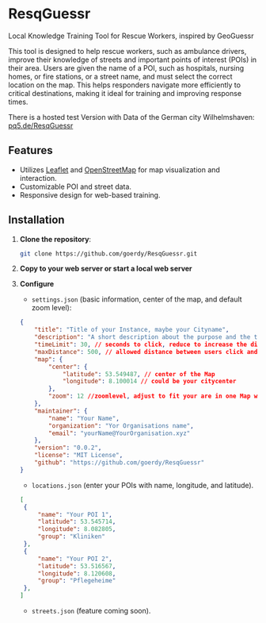 
# ResqGuessr
Local Knowledge Training Tool for Rescue Workers, inspired by GeoGuessr

This tool is designed to help rescue workers, such as ambulance drivers, improve their knowledge of streets and important points of interest (POIs) in their area. Users are given the name of a POI, such as hospitals, nursing homes, or fire stations, or a street name, and must select the correct location on the map. This helps responders navigate more efficiently to critical destinations, making it ideal for training and improving response times.

There is a hosted test Version with Data of the German city Wilhelmshaven: [pq5.de/ResqGuessr](https:pq5.de/ResqGuessr)

## Features
- Utilizes [Leaflet](https://leafletjs.com/) and [OpenStreetMap](https://www.openstreetmap.org/) for map visualization and interaction.
- Customizable POI and street data.
- Responsive design for web-based training.

## Installation

1. **Clone the repository**:
   ```bash
   git clone https://github.com/goerdy/ResqGuessr.git
   ```

2. **Copy to your web server or start a local web server**

3. **Configure**
   - `settings.json` (basic information, center of the map, and default zoom level):
   ```json
   {
       "title": "Title of your Instance, maybe your Cityname",
       "description": "A short description about the purpose and the target group, this is shown in the help dialog",
       "timeLimit": 30, // seconds to click, reduce to increase the difficulty
       "maxDistance": 500, // allowed distance between users click and the POIs possition in meters, reduce to increse difficulty
       "map": {
           "center": {
               "latitude": 53.549487, // center of the Map
               "longitude": 8.100014 // could be your citycenter
           },
           "zoom": 12 //zoomlevel, adjust to fit your are in one Map window
       },
       "maintainer": {
           "name": "Your Name",
           "organization": "Yor Organisations name",
           "email": "yourName@YourOrganisation.xyz"
       },
       "version": "0.0.2",
       "license": "MIT License",
       "github": "https://github.com/goerdy/ResqGuessr"
   }
   ```

    - `locations.json` (enter your POIs with name, longitude, and latitude).
   ```json
   [
    {
        "name": "Your POI 1",
        "latitude": 53.545714,
        "longitude": 8.082805,
        "group": "Kliniken"
    },
    {
        "name": "Your POI 2",
        "latitude": 53.516567,
        "longitude": 8.120608,
        "group": "Pflegeheime"
    },
   ]
   ```
     
   - `streets.json` (feature coming soon).

